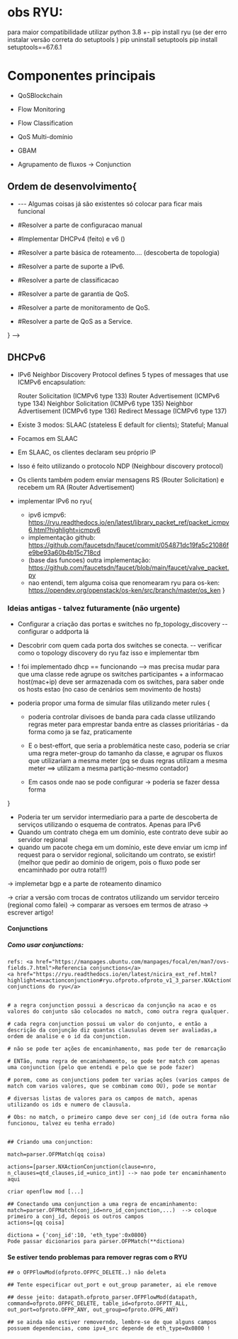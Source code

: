 # obs RYU:
para maior compatibilidade utilizar python 3.8 +-
pip install ryu (se der erro instalar versão correta do setuptools )
pip uninstall setuptools 
pip install setuptools==67.6.1

# Componentes principais

* QoSBlockchain

* Flow Monitoring

* Flow Classification

* QoS Multi-domínio

* GBAM

* Agrupamento de fluxos -> Conjunction


<!-- <!-- <!-- {
*Virou tudo estático, não vou fazer automático* <--- { Configurar a criação das portas e switches no fp_topology_discovery -- configurar o addporta lá
* Descobrir com quem cada porta dos switches se conecta. -- verificar como o topology discovery do ryu faz isso e implementar tbm}

* Dar uma olhada no que precisa implementar para o suporte de ipv6
* Implementar uma GUI bonita e com estatísticas

* Testar no cloudlab
* Definir cenários para testes.
* Implementar controladores e comparar QoS
* Escrever Artigo
* Escrever Plano Aula
* Escrever Plano Dissertação
}


-> interface web ta com problema

-> implementar a parte gui

-> implementar configuração servidor addhost ip_ver, ip_host, switch, in_port, para poder identificar os hosts do domínio e o controlador saber quem é do seu domínio -> entender roteamento em ipv6 pra ter ctz


## Refatorando 

# Funcionalidades a implementar

 * Burlar NAT: Identificador único para fluxos baseado em conteúdo de pacote -> IPv6 é o jeito mais fácil e rápido!!

 * Substituir esse DSCP por um classificador --- sei la como que vamos fazer isso agora

 * Implementar a descoberta de domínios na rota que utilizam flowpri. (considerando que a rota é estática durante o tráfego do fluxo)

 * Implementar a garantia de QoS -- monitar? ....

 * Implementar o servidor third-party que vai coordenar o QoS as a service. -- todos os controladores da rota precisam informar que fazem da rota e que estao fornecendo qos pra o fluxo devidamente identificado com um identificador unico.  

 * Aplicacao no host informando QoS dos seus fluxos

 * Suporte a redes virtuais --- por último.... -->

## Ordem de desenvolvimento{

* --- Algumas coisas já são existentes só colocar para ficar mais funcional

*  #Resolver a parte de configuracao manual

* #Implementar DHCPv4 (feito) e v6 ()

* #Resolver a parte básica de roteamento.... (descoberta de topologia)

* #Resolver a parte de suporte a IPv6.

* #Resolver a parte de classificacao

* #Resolver a parte de garantia de QoS.

* #Resolver a parte de monitoramento de QoS.

* #Resolver a parte de QoS as a Service.

} -->

## DHCPv6

- IPv6 Neighbor Discovery Protocol defines 5 types of messages that use ICMPv6 encapsulation:

    Router Solicitation (ICMPv6 type 133)
    Router Advertisement (ICMPv6 type 134)
    Neighbor Solicitation (ICMPv6 type 135)
    Neighbor Advertisement (ICMPv6 type 136)
    Redirect Message (ICMPv6 type 137)

- Existe 3 modos: SLAAC (stateless E default for clients); Stateful; Manual

- Focamos em SLAAC

- Em SLAAC, os clientes declaram seu próprio IP

- Isso é feito utilizando o protocolo NDP (Neighbour discovery protocol)

- Os clients também podem enviar mensagens RS (Router Solicitation) e recebem um RA (Router Advertisement)

- implementar IPv6 no ryu{
    - ipv6 icmpv6: https://ryu.readthedocs.io/en/latest/library_packet_ref/packet_icmpv6.html?highlight=icmpv6
    - implementação github: https://github.com/faucetsdn/faucet/commit/054871dc19fa5c21086fe9be93a60b4b15c718cd
    - (base das funcoes) outra implementação: https://github.com/faucetsdn/faucet/blob/main/faucet/valve_packet.py
     - nao entendi, tem alguma coisa que renomearam ryu para os-ken: https://opendev.org/openstack/os-ken/src/branch/master/os_ken
}

### Ideias antigas - talvez futuramente (não urgente)

* Configurar a criação das portas e switches no fp_topology_discovery -- configurar o addporta lá
* Descobrir com quem cada porta dos switches se conecta. -- verificar como o topology discovery do ryu faz isso e implementar tbm


* ! foi implementado dhcp == funcionando --> mas precisa mudar para que uma classe rede agrupe os switches participantes + a informacao host(mac+ip) deve ser armazenada com os switches, para saber onde os hosts estao (no caso de cenários sem movimento de hosts)


* poderia propor uma forma de simular filas utilizando meter rules
{
    * poderia controlar divisoes de banda para cada classe utilizando regras meter para emprestar banda entre as classes prioritárias - da forma como ja se faz, praticamente

    * E o best-effort, que seria a problemática neste caso, poderia se criar uma regra meter-group do tamanho da classe, e agrupar os fluxos que utilizariam a mesma meter (pq se duas regras utilizam a mesma meter ==> utilizam a mesma partição-mesmo contador)

    * Em casos onde nao se pode configurar -> poderia se fazer dessa forma

}


* Poderia ter um servidor intermediario para a parte de descoberta de serviços utilizando o esquema de contratos. Apenas para IPv6
* Quando um contrato chega em um domínio, este contrato deve subir ao servidor regional
* quando um pacote chega em um domínio, este deve enviar um icmp inf request para o servidor regional, solicitando um contrato, se existir! (melhor que pedir ao domínio de origem, pois o fluxo pode ser encaminhado por outra rota!!!)

-> implemetar bgp e a parte de roteamento dinamico

-> criar a versão com trocas de contratos utilizando um servidor terceiro (regional como falei)
-> comparar as versoes em termos de atraso
-> escrever artigo!


####

#### Conjunctions

##### Como usar conjunctions:
    refs: <a href="https://manpages.ubuntu.com/manpages/focal/en/man7/ovs-fields.7.html">Referencia conjunctions</a>
    <a href="https://ryu.readthedocs.io/en/latest/nicira_ext_ref.html?highlight=nxactionconjunction#ryu.ofproto.ofproto_v1_3_parser.NXActionConjunction">Referencia conjunctions do ryu</a>


    # a regra conjunction possui a descricao da conjunção na acao e os valores do conjunto são colocados no match, como outra regra qualquer.
    
    # cada regra conjunction possui um valor do conjunto, e então a descrição da conjunção diz quantas clausulas devem ser avaliadas,a ordem de analise e o id da conjunction.
    
    # não se pode ter ações de encaminhamento, mas pode ter de remarcação

    # ENTão, numa regra de encaminhamento, se pode ter match com apenas uma conjunction (pelo que entendi e pelo que se pode fazer)
    
    # porem, como as conjunctions podem ter varias ações (varios campos de match com varios valores, que se combinam como OU), pode se montar 
    
    # diversas listas de valores para os campos de match, apenas utilizando os ids e numero de clausula.

    # Obs: no match, o primeiro campo deve ser conj_id (de outra forma não funcionou, talvez eu tenha errado)

    
    ## Criando uma conjunction:

    match=parser.OFPMatch(qq coisa)

    actions=[parser.NXActionConjunction(clause=nro, n_clauses=qtd_clauses,id_=unico_int)] --> nao pode ter encaminhamento aqui
    
    criar openflow mod [...]

    ## Conectando uma conjunction a uma regra de encaminhamento:
    match=parser.OFPMatch(conj_id=nro_id_conjunction,...)  --> coloque primeiro a conj_id, depois os outros campos
    actions=[qq coisa]

    dictiona = {'conj_id':10, 'eth_type':0x0800}
    Pode passar dicionarios para parser.OFPMatch(**dictiona)

#### Se estiver tendo problemas para remover regras com o RYU
    
    ## o OFPFlowMod(ofproto.OFPFC_DELETE..) não deleta

    ## Tente especificar out_port e out_group parameter, ai ele remove

    ## desse jeito: datapath.ofproto_parser.OFPFlowMod(datapath, command=ofproto.OFPFC_DELETE, table_id=ofproto.OFPTT_ALL, out_port=ofproto.OFPP_ANY, out_group=ofproto.OFPG_ANY)

    ## se ainda não estiver removerndo, lembre-se de que alguns campos possuem dependencias, como ipv4_src depende de eth_type=0x0800 !
